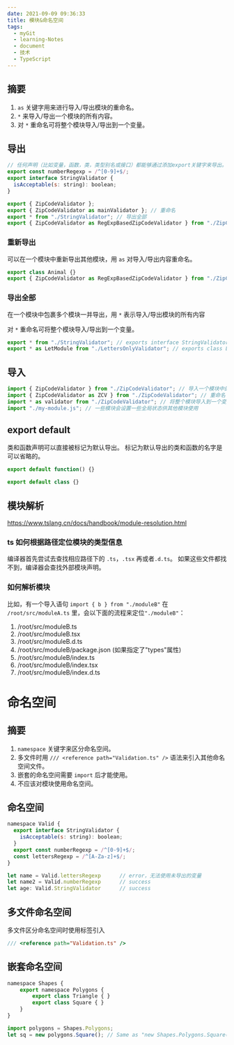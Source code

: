 ```yaml
---
date: 2021-09-09 09:36:33
title: 模块&命名空间
tags:
  - myGit
  - learning-Notes
  - document
  - 技术
  - TypeScript
---
```


## 摘要

1. `as` 关键字用来进行导入/导出模块的重命名。
2. `*` 来导入/导出一个模块的所有内容。
3. 对 `*` 重命名可将整个模块导入/导出到一个变量。

## 导出

```js
// 任何声明（比如变量，函数，类，类型别名或接口）都能够通过添加export关键字来导出。
export const numberRegexp = /^[0-9]+$/;
export interface StringValidator {
  isAcceptable(s: string): boolean;
}

export { ZipCodeValidator };
export { ZipCodeValidator as mainValidator }; // 重命名
export * from "./StringValidator"; // 导出全部
export { ZipCodeValidator as RegExpBasedZipCodeValidator } from "./ZipCodeValidator"; // 重新导出其他模块并重命名
```

### 重新导出

可以在一个模块中重新导出其他模块，用 `as` 对导入/导出内容重命名。

```js
export class Animal {}
export { ZipCodeValidator as RegExpBasedZipCodeValidator } from "./ZipCodeValidator";
```

### 导出全部

在一个模块中包裹多个模块一并导出，用 `*` 表示导入/导出模块的所有内容

对 `*` 重命名可将整个模块导入/导出到一个变量。

```js
export * from "./StringValidator"; // exports interface StringValidator
export * as LetModule from "./LettersOnlyValidator"; // exports class LettersOnlyValidator
```

## 导入

```js
import { ZipCodeValidator } from "./ZipCodeValidator"; // 导入一个模块中的某个内容
import { ZipCodeValidator as ZCV } from "./ZipCodeValidator"; // 重命名
import * as validator from "./ZipCodeValidator"; // 将整个模块导入到一个变量，并通过它来访问模块的导出部分
import "./my-module.js"; // 一些模块会设置一些全局状态供其他模块使用
```

## export default

类和函数声明可以直接被标记为默认导出。 标记为默认导出的类和函数的名字是可以省略的。

```js
export default function() {}

export default class {}
```

## 模块解析

https://www.tslang.cn/docs/handbook/module-resolution.html

### ts 如何根据路径定位模块的类型信息

编译器首先尝试去查找相应路径下的 `.ts`，`.tsx` 再或者`.d.ts`。 如果这些文件都找不到，编译器会查找外部模块声明。

### 如何解析模块

比如，有一个导入语句 `import { b } from "./moduleB"` 在 `/root/src/moduleA.ts` 里，会以下面的流程来定位`"./moduleB"`：

1. /root/src/moduleB.ts
2. /root/src/moduleB.tsx
3. /root/src/moduleB.d.ts
4. /root/src/moduleB/package.json (如果指定了"types"属性)
5. /root/src/moduleB/index.ts
6. /root/src/moduleB/index.tsx
7. /root/src/moduleB/index.d.ts

# 命名空间

## 摘要

1. `namespace` 关键字来区分命名空间。
2. 多文件时用 `/// <reference path="Validation.ts" />` 语法来引入其他命名空间文件。
3. 嵌套的命名空间需要 `import` 后才能使用。
4. 不应该对模块使用命名空间。

## 命名空间

```js
namespace Valid {
  export interface StringValidator {
    isAcceptable(s: string): boolean;
  }
  export const numberRegexp = /^[0-9]+$/;
  const lettersRegexp = /^[A-Za-z]+$/;
}

let name = Valid.lettersRegexp      // error，无法使用未导出的变量
let name2 = Valid.numberRegexp      // success
let age: Valid.StringValidator      // success
```

## 多文件命名空间

多文件区分命名空间时使用标签引入

```js
/// <reference path="Validation.ts" />
```

## 嵌套命名空间

```js
namespace Shapes {
    export namespace Polygons {
        export class Triangle { }
        export class Square { }
    }
}

import polygons = Shapes.Polygons;
let sq = new polygons.Square(); // Same as "new Shapes.Polygons.Square()"
```
